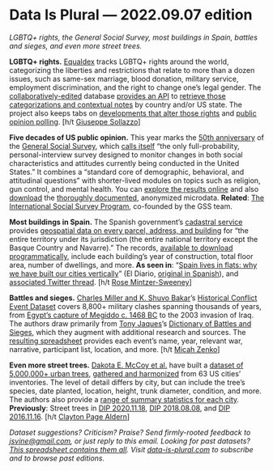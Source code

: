 Data Is Plural — 2022.09.07 edition
===================================

*LGBTQ+ rights, the General Social Survey, most buildings in Spain, battles and sieges, and even more street trees.*


__LGBTQ+ rights.__ [Equaldex](https://www.equaldex.com/) tracks LGBTQ+ rights around the world, categorizing the liberties and restrictions that relate to more than a dozen issues, such as same-sex marriage, blood donation, military service, employment discrimination, and the right to change one’s legal gender. The [collaboratively-edited](https://www.equaldex.com/help) database [provides an API](https://equaldex.stoplight.io/docs/equaldex/YXBpOjE1NjI0OTIw-equaldex-json-api) to [retrieve those categorizations and contextual notes](https://equaldex.stoplight.io/docs/equaldex/b3A6MTU2MjQ5MjE-get-lgtbq-rights-by-region-id) by country and/or US state. The project also keeps tabs on [developments that alter those rights](https://www.equaldex.com/timeline) and [public opinion polling](https://www.equaldex.com/surveys). [h/t [Giuseppe Sollazzo](https://buttondown.email/puntofisso/archive/430-quantum-of-sollazzo/)]


__Five decades of US public opinion.__ This year marks the [50th anniversary](https://gss.norc.org/pages/GSS50.aspx) of the [General Social Survey](https://gss.norc.org/), which [calls itself](https://gss.norc.org/About-The-GSS) “the only full-probability, personal-interview survey designed to monitor changes in both social characteristics and attitudes currently being conducted in the United States.” It combines a “standard core of demographic, behavioral, and attitudinal questions” with shorter-lived modules on topics such as religion, gun control, and mental health. You can [explore the results online](https://gssdataexplorer.norc.org/) and also [download](https://gss.norc.org/get-the-data) the [thoroughly documented](https://gss.norc.org/Get-Documentation), anonymized microdata. __Related__: [The International Social Survey Program](https://issp.org/), co-founded by the GSS team.


__Most buildings in Spain.__ The Spanish government’s [cadastral service](https://www.sedecatastro.gob.es/) provides [geospatial data on every parcel, address, and building](https://www.sedecatastro.gob.es/Accesos/SECAccDescargaDatos.aspx) for “the entire territory under its jurisdiction (the entire national territory except the Basque Country and Navarre).” The records, [available to download programmatically](https://www.catastro.minhap.es/webinspire/index_eng.html), include each building’s year of construction, total floor area, number of dwellings, and more. __As seen in__: “[Spain lives in flats: why we have built our cities vertically](https://especiales.eldiario.es/spain-lives-in-flats/)” (El Diario, [original in Spanish](https://especiales.eldiario.es/espana-vive-en-pisos/)), and [associated Twitter thread](https://twitter.com/raulsanchezglez/status/1443469518307799044). [h/t [Rose Mintzer-Sweeney](https://blog.datawrapper.de/data-vis-dispatch-january-18-2022/)]


__Battles and sieges.__ [Charles Miller and K. Shuvo Bakar](https://journals.sagepub.com/doi/10.1177/00220027221119085)’s [Historical Conflict Event Dataset](https://dataverse.harvard.edu/dataset.xhtml?persistentId=doi:10.7910/DVN/6ZFC0V) covers 8,800+ military clashes spanning thousands of years, from [Egypt’s capture of Megiddo c. 1468 BC](https://www.britannica.com/place/Megiddo) to the 2003 invasion of Iraq. The authors draw primarily from [Tony Jaques](https://www.issueoutcomes.com.au/about.html)’s [Dictionary of Battles and Sieges](https://openlibrary.org/works/OL9393993W/Dictionary_of_Battles_and_Sieges), which they augment with additional research and sources. The [resulting spreadsheet](https://dataverse.harvard.edu/file.xhtml?fileId=6434093&version=1.0) provides each event’s name, year, relevant war, narrative, participant list, location, and more. [h/t [Micah Zenko](https://twitter.com/MicahZenko/status/1559381053705445376)]


__Even more street trees.__ [Dakota E. McCoy et al.](https://www.biorxiv.org/content/10.1101/2022.03.18.484862v1.full) have built a [dataset of 5,000,000+ urban trees](https://datadryad.org/stash/dataset/doi:10.5061/dryad.2jm63xsrf), [gathered and harmonized](https://github.com/ReallyMcCoy/CityTreesProject) from 63 US cities’ inventories. The level of detail differs by city, but can include the tree’s species, date planted, location, height, trunk diameter, condition, and more. The authors also provide a [range of summary statistics for each city](https://github.com/ReallyMcCoy/CityTreesProject/blob/main/DataS2_Tree_Data_Summary_By_City_REV1.csv). __Previously__: Street trees in [DIP 2020.11.18](https://www.data-is-plural.com/archive/2020-11-18-edition/), [DIP 2018.08.08](https://www.data-is-plural.com/archive/2018-08-08-edition/), and [DIP 2016.11.16](https://www.data-is-plural.com/archive/2016-11-16-edition/). [h/t [Clayton Page Aldern](https://twitter.com/compatibilism/status/1562907507160645632)]


*Dataset suggestions? Criticism? Praise? Send firmly-rooted feedback to jsvine@gmail.com, or just reply to this email. Looking for past datasets? [This spreadsheet contains them all](https://docs.google.com/spreadsheets/d/1wZhPLMCHKJvwOkP4juclhjFgqIY8fQFMemwKL2c64vk/edit#gid=0). Visit [data-is-plural.com](https://www.data-is-plural.com) to subscribe and to browse past editions.*
